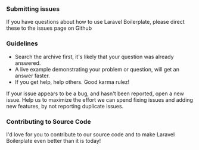 ### Submitting issues

If you have questions about how to use Laravel Boilerplate, please direct these to the issues page on Github

### Guidelines

* Search the archive first, it's likely that your question was already answered.
* A live example demonstrating your problem or question, will get an answer faster.
* If you get help, help others. Good karma rulez!

If your issue appears to be a bug, and hasn't been reported, open a new issue.
Help us to maximize the effort we can spend fixing issues and adding new
features, by not reporting duplicate issues.

### Contributing to Source Code

I'd love for you to contribute to our source code and to make Laravel Boilerplate even
better than it is today!
